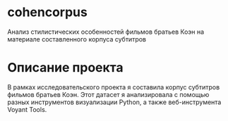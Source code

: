 # cohencorpus
Анализ стилистических особенностей фильмов братьев Коэн на материале составленного корпуса субтитров


# Описание проекта
В рамках исследовательского проекта я составила корпус субтитров фильмов братьев Коэн. Этот датасет я анализировала с помощью разных инструментов визуализации Python, а также веб-инструмента Voyant Tools.